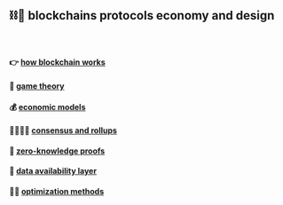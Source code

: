 ## ⛓🧱 blockchains protocols economy and design


<br>


#### 👉 <a href="blockchains">how blockchain works</a></strong></p>

#### 👾 [game theory](game_theory)

#### 💰 [economic models](economic_models)

#### 🫱🏻‍🫲🏽 [consensus and rollups](consensus_protocols)

#### 🧮 [zero-knowledge proofs](zero_knowledge_proofs)

#### 📀 [data availability layer](data_availability)

#### 👍🏽 [optimization methods](optimization)



<br>
